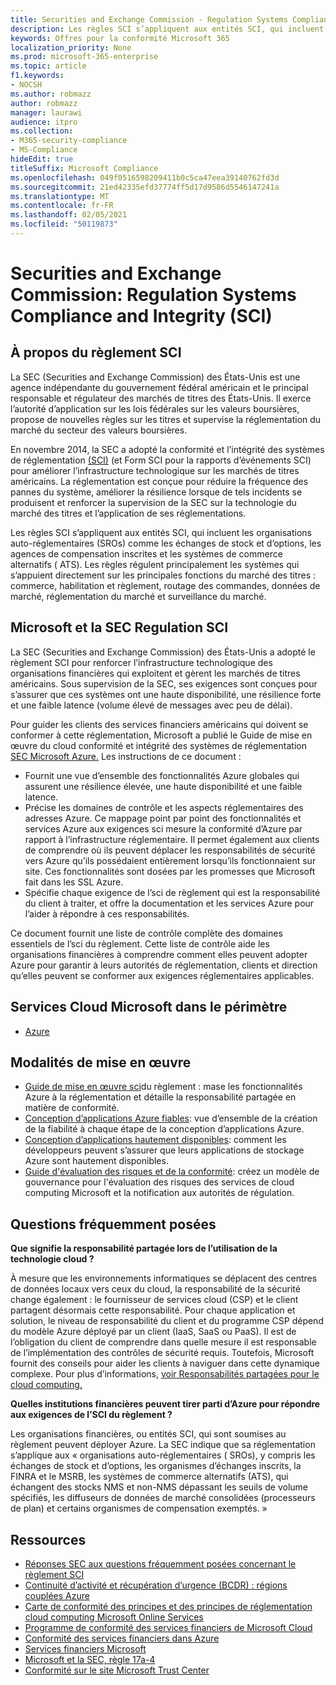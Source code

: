 ```yaml
---
title: Securities and Exchange Commission - Regulation Systems Compliance and Integrity (SCI)
description: Les règles SCI s’appliquent aux entités SCI, qui incluent les organisations auto-réglementaires (SROs) comme les échanges de stock et d’options, les agences de compensation inscrites et les systèmes de commerce alternatifs ( ATS).
keywords: Offres pour la conformité Microsoft 365
localization_priority: None
ms.prod: microsoft-365-enterprise
ms.topic: article
f1.keywords:
- NOCSH
ms.author: robmazz
author: robmazz
manager: laurawi
audience: itpro
ms.collection:
- M365-security-compliance
- MS-Compliance
hideEdit: true
titleSuffix: Microsoft Compliance
ms.openlocfilehash: 049f0516598209411b0c5ca47eea39140762fd3d
ms.sourcegitcommit: 21ed42335efd37774ff5d17d9586d5546147241a
ms.translationtype: MT
ms.contentlocale: fr-FR
ms.lasthandoff: 02/05/2021
ms.locfileid: "50119873"
---
```

# <a name="securities-and-exchange-commission-regulation-systems-compliance-and-integrity-sci"></a>Securities and Exchange Commission: Regulation Systems Compliance and Integrity (SCI)

## <a name="about-regulation-sci"></a>À propos du règlement SCI

La SEC (Securities and Exchange Commission) des États-Unis est une agence indépendante du gouvernement fédéral américain et le principal responsable et régulateur des marchés de titres des États-Unis. Il exerce l’autorité d’application sur les lois fédérales sur les valeurs boursières, propose de nouvelles règles sur les titres et supervise la réglementation du marché du secteur des valeurs boursières.

En novembre 2014, la SEC a adopté la conformité et l’intégrité des systèmes de réglementation [(SCI)](https://www.sec.gov/rules/final/2014/34-73639.pdf) (et Form SCI pour la rapports d’événements SCI) pour améliorer l’infrastructure technologique sur les marchés de titres américains. La réglementation est conçue pour réduire la fréquence des pannes du système, améliorer la résilience lorsque de tels incidents se produisent et renforcer la supervision de la SEC sur la technologie du marché des titres et l’application de ses réglementations.

Les règles SCI s’appliquent aux entités SCI, qui incluent les organisations auto-réglementaires (SROs) comme les échanges de stock et d’options, les agences de compensation inscrites et les systèmes de commerce alternatifs ( ATS). Les règles régulent principalement les systèmes qui s’appuient directement sur les principales fonctions du marché des titres : commerce, habilitation et règlement, routage des commandes, données de marché, réglementation du marché et surveillance du marché.

## <a name="microsoft-and-sec-regulation-sci"></a>Microsoft et la SEC Regulation SCI

La SEC (Securities and Exchange Commission) des États-Unis a adopté le règlement SCI pour renforcer l’infrastructure technologique des organisations financières qui exploitent et gèrent les marchés de titres américains. Sous supervision de la SEC, ses exigences sont conçues pour s’assurer que ces systèmes ont une haute disponibilité, une résilience forte et une faible latence (volume élevé de messages avec peu de délai).

Pour guider les clients des services financiers américains qui doivent se conformer à cette réglementation, Microsoft a publié le Guide de mise en œuvre du cloud conformité et intégrité des systèmes de réglementation [SEC Microsoft Azure.](https://servicetrust.microsoft.com/ViewPage/TrustDocumentsV3?command=Download&downloadType=Document&downloadId=a69ce0c1-7b7e-44e9-9143-867241e6b2f9&tab=7f51cb60-3d6c-11e9-b2af-7bb9f5d2d913&docTab=7f51cb60-3d6c-11e9-b2af-7bb9f5d2d913_FAQ_and_White_Papers) Les instructions de ce document :

- Fournit une vue d’ensemble des fonctionnalités Azure globales qui assurent une résilience élevée, une haute disponibilité et une faible latence.
- Précise les domaines de contrôle et les aspects réglementaires des adresses Azure. Ce mappage point par point des fonctionnalités et services Azure aux exigences sci mesure la conformité d’Azure par rapport à l’infrastructure réglementaire. Il permet également aux clients de comprendre où ils peuvent déplacer les responsabilités de sécurité vers Azure qu’ils possédaient entièrement lorsqu’ils fonctionnaient sur site. Ces fonctionnalités sont dosées par les promesses que Microsoft fait dans les SSL Azure.
- Spécifie chaque exigence de l’sci de règlement qui est la responsabilité du client à traiter, et offre la documentation et les services Azure pour l’aider à répondre à ces responsabilités.

Ce document fournit une liste de contrôle complète des domaines essentiels de l’sci du règlement. Cette liste de contrôle aide les organisations financières à comprendre comment elles peuvent adopter Azure pour garantir à leurs autorités de réglementation, clients et direction qu’elles peuvent se conformer aux exigences réglementaires applicables.

## <a name="microsoft-in-scope-cloud-services"></a>Services Cloud Microsoft dans le périmètre

- [Azure](https://aka.ms/AzureCompliance)

## <a name="how-to-implement"></a>Modalités de mise en œuvre

- [Guide de mise en œuvre sci](https://servicetrust.microsoft.com/ViewPage/TrustDocumentsV3?command=Download&downloadType=Document&downloadId=a69ce0c1-7b7e-44e9-9143-867241e6b2f9&tab=7f51cb60-3d6c-11e9-b2af-7bb9f5d2d913&docTab=7f51cb60-3d6c-11e9-b2af-7bb9f5d2d913_FAQ_and_White_Papers)du règlement : mase les fonctionnalités Azure à la réglementation et détaille la responsabilité partagée en matière de conformité.
- [Conception d’applications Azure fiables](/azure/architecture/resiliency/): vue d’ensemble de la création de la fiabilité à chaque étape de la conception d’applications Azure.
- [Conception d’applications hautement disponibles](/azure/storage/common/storage-designing-ha-apps-with-ragrs): comment les développeurs peuvent s’assurer que leurs applications de stockage Azure sont hautement disponibles.
- [Guide d'évaluation des risques et de la conformité](https://aka.ms/RiskGovernanceGuide): créez un modèle de gouvernance pour l'évaluation des risques des services de cloud computing Microsoft et la notification aux autorités de régulation.

## <a name="frequently-asked-questions"></a>Questions fréquemment posées

**Que signifie la responsabilité partagée lors de l’utilisation de la technologie cloud ?**

À mesure que les environnements informatiques se déplacent des centres de données locaux vers ceux du cloud, la responsabilité de la sécurité change également : le fournisseur de services cloud (CSP) et le client partagent désormais cette responsabilité. Pour chaque application et solution, le niveau de responsabilité du client et du programme CSP dépend du modèle Azure déployé par un client (IaaS, SaaS ou PaaS). Il est de l’obligation du client de comprendre dans quelle mesure il est responsable de l’implémentation des contrôles de sécurité requis. Toutefois, Microsoft fournit des conseils pour aider les clients à naviguer dans cette dynamique complexe. Pour plus d’informations, [voir Responsabilités partagées pour le cloud computing.](https://gallery.technet.microsoft.com/Shared-Responsibilities-81d0ff91)

**Quelles institutions financières peuvent tirer parti d’Azure pour répondre aux exigences de l’SCI du règlement ?**

Les organisations financières, ou entités SCI, qui sont soumises au règlement peuvent déployer Azure. La SEC indique que sa réglementation s’applique aux « organisations auto-réglementaires ( SROs), y compris les échanges de stock et d’options, les organismes d’échanges inscrits, la FINRA et le MSRB, les systèmes de commerce alternatifs (ATS), qui échangent des stocks NMS et non-NMS dépassant les seuils de volume spécifiés, les diffuseurs de données de marché consolidées (processeurs de plan) et certains organismes de compensation exemptés. »

## <a name="resources"></a>Ressources

- [Réponses SEC aux questions fréquemment posées concernant le règlement SCI](https://www.sec.gov/divisions/marketreg/regulation-sci-faq.shtml)
- [Continuité d’activité et récupération d’urgence (BCDR) : régions couplées Azure](/azure/best-practices-availability-paired-regions)
- [Carte de conformité des principes et des principes de réglementation cloud computing Microsoft Online Services](https://aka.ms/FinServ-Guide-US)
- [Programme de conformité des services financiers de Microsoft Cloud](https://aka.ms/FSCP-Print)
- [Conformité des services financiers dans Azure](https://aka.ms/FinServ-Compliance-Azure)
- [Services financiers Microsoft](https://aka.ms/FinServ-Compliance)
- [Microsoft et la SEC, règle 17a-4](offering-SEC-17a-4.md)
- [Conformité sur le site Microsoft Trust Center](https://www.microsoft.com/trust-center/compliance/compliance-overview)
